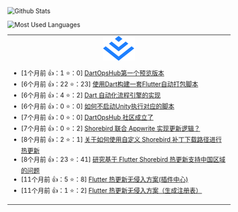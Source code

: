 ![Github Stats](https://github-readme-stats.vercel.app/api?username=josercc&show_icons=true&theme=light&count_private=true)

![Most Used Languages](https://github-readme-stats.vercel.app/api/top-langs/?username=josercc&theme=light&layout=compact&hide=html)

<!-- multi-platform-posts start -->
  <table align="center">
      <tr>
        <td align="center" width="800px" valign="top">
          <div align="center"><img src='https://raw.githubusercontent.com/baozouai/multi-platform-posts-action/main/assets/juejin.svg' alt='juejin'/></div>
<ul>
<li align='left'>[1个月前 👍：1  ⭐：0]
      <a href="https://juejin.cn/post/7367306429054992399" target="_blank">DartOpsHub第一个预览版本</a>
      </li>
<li align='left'>[6个月前 👍：22  ⭐：23]
      <a href="https://juejin.cn/post/7317467562879303714" target="_blank">使用Dart构建一套Flutter自动打包脚本</a>
      </li>
<li align='left'>[6个月前 👍：4  ⭐：2]
      <a href="https://juejin.cn/post/7310034974425088052" target="_blank">Dart 自动化流程引擎的实现</a>
      </li>
<li align='left'>[6个月前 👍：0  ⭐：0]
      <a href="https://juejin.cn/post/7308636457175007284" target="_blank">如何不启动Unity执行对应的脚本</a>
      </li>
<li align='left'>[7个月前 👍：0  ⭐：0]
      <a href="https://juejin.cn/post/7306017890075312143" target="_blank">DartOpsHub 社区成立了</a>
      </li>
<li align='left'>[7个月前 👍：0  ⭐：2]
      <a href="https://juejin.cn/post/7296371846756745250" target="_blank">Shorebird 联合 Appwrite 实现更新逻辑？</a>
      </li>
<li align='left'>[8个月前 👍：2  ⭐：1]
      <a href="https://juejin.cn/post/7295767535528525839" target="_blank">关于如何使用自定义 Shorebird  补丁下载路径进行热更新</a>
      </li>
<li align='left'>[8个月前 👍：23  ⭐：41]
      <a href="https://juejin.cn/post/7293448897435271220" target="_blank">研究基于 Flutter Shorebird 热更新支持中国区域的问题</a>
      </li>
<li align='left'>[11个月前 👍：5  ⭐：8]
      <a href="https://juejin.cn/post/7260752483055173692" target="_blank">Flutter 热更新无侵入方案(插件中心)</a>
      </li>
<li align='left'>[11个月前 👍：1  ⭐：2]
      <a href="https://juejin.cn/post/7257705589140602941" target="_blank">Flutter 热更新无侵入方案（生成注册表）</a>
      </li>
</ul>
        </td>
      </tr>
    </table>
    <!-- multi-platform-posts end -->
